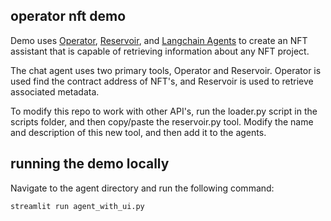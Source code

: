 ## operator nft demo 

Demo uses [Operator](https://operator.io), [Reservoir](https://reservoir.tools), and [Langchain Agents](https://langchain.com) to create an NFT assistant that is capable
of retrieving information about any NFT project. 

The chat agent uses two primary tools, Operator and Reservoir. Operator is used find the contract address of NFT's, and Reservoir is used to retrieve associated metadata. 

To modify this repo to work with other API's, run the loader.py script in the scripts folder, and then copy/paste the reservoir.py tool. Modify the name and description of this new tool, and then add it to the agents. 

## running the demo locally

Navigate to the agent directory and run the following command:

```
streamlit run agent_with_ui.py
```


